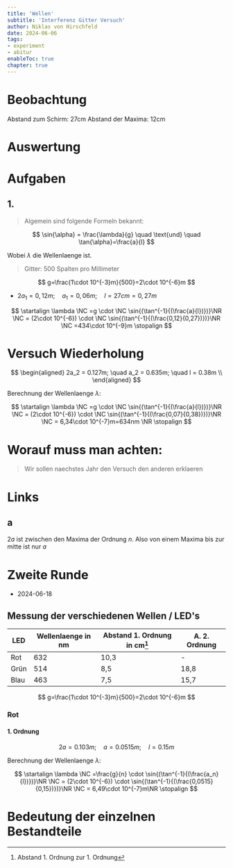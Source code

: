 ```yaml
---
title: 'Wellen'
subtitle: 'Interferenz Gitter Versuch'
author: Niklas von Hirschfeld
date: 2024-06-06
tags: 
- experiment
- abitur
enableToc: true
chapter: true
---
```


# Beobachtung

Abstand zum Schirm: 27cm
Abstand der Maxima: 12cm

# Auswertung

# Aufgaben

## 1.

> Algemein sind folgende Formeln bekannt:


$$
\sin{\alpha} = \frac{\lambda}{g} \quad \text{und} \quad \tan{\alpha}=\frac{a}{l}
$$

Wobei $\lambda$ die Wellenlaenge ist.

> Gitter: 500 Spalten pro Millimeter

$$
g=\frac{1\cdot 10^{-3}m}{500}=2\cdot 10^{-6}m
$$

- $2a_1=0,12m; \quad a_1 = 0,06m; \quad l=27cm=0,27m$


$$
\startalign
\lambda \NC =g \cdot \NC \sin{(\tan^{-1}{(\frac{a}{l})})}\NR
 \NC = (2\cdot 10^{-6}) \cdot \NC \sin{(\tan^{-1}{(\frac{0,12}{0,27})})}\NR
 \NC =434\cdot 10^{-9}m
\stopalign
$$

# Versuch Wiederholung

$$
\begin{aligned}
2a_2 = 0.127m; \quad a_2 = 0.635m; \quad l = 0.38m \\
\end{aligned}
$$

Berechnung der Wellenlaenge $\lambda$:

$$
\startalign
\lambda \NC =g \cdot \NC \sin{(\tan^{-1}{(\frac{a}{l})})}\NR
 \NC = (2\cdot 10^{-6}) \cdot \NC \sin{(\tan^{-1}{(\frac{0,07}{0,38})})}\NR
 \NC = 6,34\cdot 10^{-7}m=634nm \NR
\stopalign
$$


# Worauf muss man achten:

> Wir sollen naechstes Jahr den Versuch den anderen erklaeren

# Links

## a

$2a$ ist zwischen den Maxima der Ordnung $n$. Also von einem Maxima bis zur mitte ist nur $a$

# Zweite Runde

- 2024-06-18

## Messung der verschiedenen Wellen / LED's

| LED  | Wellenlaenge in nm | Abstand 1. Ordnung in cm[^1] | A. 2. Ordnung |
| ---  | ---                | ---                          | ---           |
| Rot  | 632                | 10,3                         | -             |
| Grün | 514                | 8,5                          | 18,8          |
| Blau | 463                | 7,5                          | 15,7          |

[^1]: Abstand 1. Ordnung zur 1. Ordnung

$$
g=\frac{1\cdot 10^{-3}m}{500}=2\cdot 10^{-6}m
$$

### Rot

#### 1. Ordnung

$$
2a = 0.103m; \quad a = 0.0515m; \quad l = 0.15m
$$

Berechnung der Wellenlaenge $\lambda$:

$$
\startalign
\lambda \NC =\frac{g}{n} \cdot \sin{(\tan^{-1}{(\frac{a_n}{l})})}\NR
\NC = (2\cdot 10^{-6}) \cdot \sin{(\tan^{-1}{(\frac{0,0515}{0,15})})}\NR
\NC = 6,49\cdot 10^{-7}m\NR
\stopalign
$$

# Bedeutung der einzelnen Bestandteile


